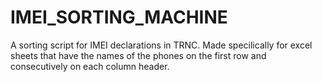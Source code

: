 # IMEI_SORTING_MACHINE
A sorting script for IMEI declarations in TRNC. Made specilically for excel sheets that have the names of the phones on the first row and consecutively on each column header.
